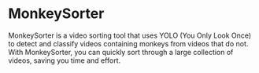 # MonkeySorter
MonkeySorter is a video sorting tool that uses YOLO (You Only Look Once) to detect and classify videos containing monkeys from videos that do not. With MonkeySorter, you can quickly sort through a large collection of videos, saving you time and effort.
